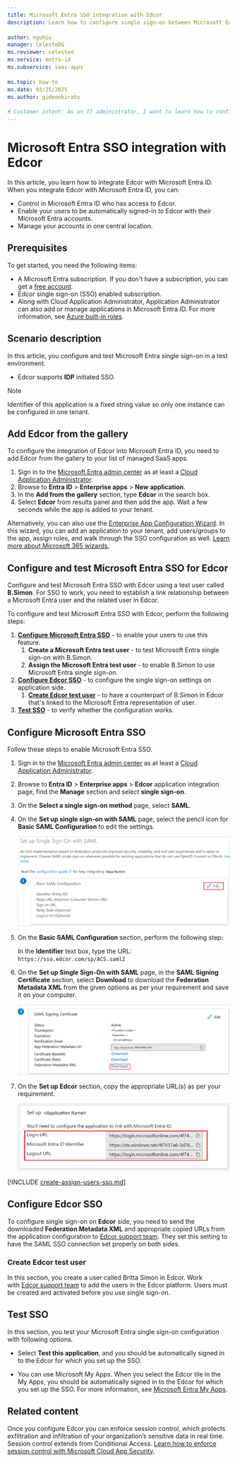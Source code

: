 ```yaml
---
title: Microsoft Entra SSO integration with Edcor
description: Learn how to configure single sign-on between Microsoft Entra ID and Edcor.

author: nguhiu
manager: CelesteDG
ms.reviewer: celested
ms.service: entra-id
ms.subservice: saas-apps

ms.topic: how-to
ms.date: 03/25/2025
ms.author: gideonkiratu

# Customer intent: As an IT administrator, I want to learn how to configure single sign-on between Microsoft Entra ID and Edcor so that I can control who has access to Edcor, enable automatic sign-in with Microsoft Entra accounts, and manage my accounts in one central location.
---
```

# Microsoft Entra SSO integration with Edcor

In this article,  you learn how to integrate Edcor with Microsoft Entra ID. When you integrate Edcor with Microsoft Entra ID, you can:

* Control in Microsoft Entra ID who has access to Edcor.
* Enable your users to be automatically signed-in to Edcor with their Microsoft Entra accounts.
* Manage your accounts in one central location.

## Prerequisites

To get started, you need the following items:

* A Microsoft Entra subscription. If you don't have a subscription, you can get a [free account](https://azure.microsoft.com/free/).
* Edcor single sign-on (SSO) enabled subscription.
* Along with Cloud Application Administrator, Application Administrator can also add or manage applications in Microsoft Entra ID.
For more information, see [Azure built-in roles](~/identity/role-based-access-control/permissions-reference.md).

## Scenario description

In this article,  you configure and test Microsoft Entra single sign-on in a test environment.

* Edcor supports **IDP** initiated SSO.

> [!NOTE]
> Identifier of this application is a fixed string value so only one instance can be configured in one tenant.

## Add Edcor from the gallery

To configure the integration of Edcor into Microsoft Entra ID, you need to add Edcor from the gallery to your list of managed SaaS apps.

1. Sign in to the [Microsoft Entra admin center](https://entra.microsoft.com) as at least a [Cloud Application Administrator](~/identity/role-based-access-control/permissions-reference.md#cloud-application-administrator).
1. Browse to **Entra ID** > **Enterprise apps** > **New application**.
1. In the **Add from the gallery** section, type **Edcor** in the search box.
1. Select **Edcor** from results panel and then add the app. Wait a few seconds while the app is added to your tenant.

 Alternatively, you can also use the [Enterprise App Configuration Wizard](https://portal.office.com/AdminPortal/home?Q=Docs#/azureadappintegration). In this wizard, you can add an application to your tenant, add users/groups to the app, assign roles, and walk through the SSO configuration as well. [Learn more about Microsoft 365 wizards.](/microsoft-365/admin/misc/azure-ad-setup-guides)

<a name='configure-and-test-azure-ad-sso-for-edcor'></a>

## Configure and test Microsoft Entra SSO for Edcor

Configure and test Microsoft Entra SSO with Edcor using a test user called **B.Simon**. For SSO to work, you need to establish a link relationship between a Microsoft Entra user and the related user in Edcor.

To configure and test Microsoft Entra SSO with Edcor, perform the following steps:

1. **[Configure Microsoft Entra SSO](#configure-azure-ad-sso)** - to enable your users to use this feature.
    1. **Create a Microsoft Entra test user** - to test Microsoft Entra single sign-on with B.Simon.
    1. **Assign the Microsoft Entra test user** - to enable B.Simon to use Microsoft Entra single sign-on.
1. **[Configure Edcor SSO](#configure-edcor-sso)** - to configure the single sign-on settings on application side.
    1. **[Create Edcor test user](#create-edcor-test-user)** - to have a counterpart of B.Simon in Edcor that's linked to the Microsoft Entra representation of user.
1. **[Test SSO](#test-sso)** - to verify whether the configuration works.

<a name='configure-azure-ad-sso'></a>

## Configure Microsoft Entra SSO

Follow these steps to enable Microsoft Entra SSO.

1. Sign in to the [Microsoft Entra admin center](https://entra.microsoft.com) as at least a [Cloud Application Administrator](~/identity/role-based-access-control/permissions-reference.md#cloud-application-administrator).
1. Browse to **Entra ID** > **Enterprise apps** > **Edcor** application integration page, find the **Manage** section and select **single sign-on**.
2. On the **Select a single sign-on method** page, select **SAML**.
3. On the **Set up single sign-on with SAML** page, select the pencil icon for **Basic SAML Configuration** to edit the settings.

    ![Screenshot shows to edit Basic S A M L Configuration.](common/edit-urls.png "Basic Configuration")

1. On the **Basic SAML Configuration** section, perform the following step:

    In the **Identifier** text box, type the URL:
    `https://sso.edcor.com/sp/ACS.saml2`

1. On the **Set up Single Sign-On with SAML** page, in the **SAML Signing Certificate** section, select **Download** to download the **Federation Metadata XML** from the given options as per your requirement and save it on your computer.

	![Screenshot shows the Certificate download link.](common/metadataxml.png "Certificate")

6. On the **Set up Edcor** section, copy the appropriate URL(s) as per your requirement.

	![Screenshot shows to copy appropriate configuration U R L.](common/copy-configuration-urls.png "Configuration")

<a name='create-an-azure-ad-test-user'></a>

[!INCLUDE [create-assign-users-sso.md](~/identity/saas-apps/includes/create-assign-users-sso.md)]

## Configure Edcor SSO

To configure single sign-on on **Edcor** side, you need to send the downloaded **Federation Metadata XML** and appropriate copied URLs from the application configuration to [Edcor support team](https://www.edcor.com/contact-us/). They set this setting to have the SAML SSO connection set properly on both sides.

### Create Edcor test user

In this section, you create a user called Britta Simon in Edcor. Work with [Edcor support team](https://www.edcor.com/contact-us/) to add the users in the Edcor platform. Users must be created and activated before you use single sign-on.

## Test SSO 

In this section, you test your Microsoft Entra single sign-on configuration with following options.

* Select **Test this application**, and you should be automatically signed in to the Edcor for which you set up the SSO.

* You can use Microsoft My Apps. When you select the Edcor tile in the My Apps, you should be automatically signed in to the Edcor for which you set up the SSO. For more information, see [Microsoft Entra My Apps](/azure/active-directory/manage-apps/end-user-experiences#azure-ad-my-apps).

## Related content

Once you configure Edcor you can enforce session control, which protects exfiltration and infiltration of your organization’s sensitive data in real time. Session control extends from Conditional Access. [Learn how to enforce session control with Microsoft Cloud App Security](/cloud-app-security/proxy-deployment-aad).
